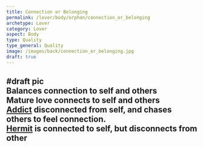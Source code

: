 ```yaml
---
title: Connection or Belonging
permalink: /lover/body/orphan/connection_or_belonging
archetype: Lover
category: Lover
aspect: Body
type: Quality
type_general: Quality
image: /images/back/connection_or_belonging.jpg
draft: true
---
```

#draft pic  
Balances connection to self and others  
Mature love connects to self and others  
[Addict](/lover/mature_lover/addict_shadow) disconnected from self, and chases others to feel connection.  
[Hermit](/lover/mature_lover/hermit_shadow) is connected to self, but disconnects from other
---
